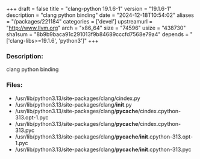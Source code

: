 +++
draft = false
title = "clang-python 19.1.6-1"
version = "19.1.6-1"
description = "clang python binding"
date = "2024-12-18T10:54:02"
aliases = "/packages/221184"
categories = ['devel']
upstreamurl = "http://www.llvm.org"
arch = "x86_64"
size = "74596"
usize = "438730"
sha1sum = "8b9b9baca91c291013f9b84689cccfd7568e79a4"
depends = "['clang-libs>=19.1.6', 'python3']"
+++
### Description: 
clang python binding

### Files: 
* /usr/lib/python3.13/site-packages/clang/cindex.py
* /usr/lib/python3.13/site-packages/clang/__init__.py
* /usr/lib/python3.13/site-packages/clang/__pycache__/cindex.cpython-313.opt-1.pyc
* /usr/lib/python3.13/site-packages/clang/__pycache__/cindex.cpython-313.pyc
* /usr/lib/python3.13/site-packages/clang/__pycache__/__init__.cpython-313.opt-1.pyc
* /usr/lib/python3.13/site-packages/clang/__pycache__/__init__.cpython-313.pyc
